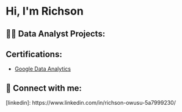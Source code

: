 <h1>Hi, I'm Richson 

<h2>👨‍💻   Data Analyst Projects:</h2>



<h2> Certifications:</h2>

- [Google Data Analytics](https://www.credly.com/badges/9a85fbe4-ebb5-4e86-a5f3-f2804f6d6f61/linked_in_profile)
<h2> 🤳 Connect with me:</h2>
[linkedin]: https://www.linkedin.com/in/richson-owusu-5a7999230/
<!--
